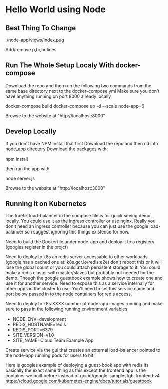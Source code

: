 # Hello World using Node

## Best Thing To Change
./node-app/views/index.pug

Add/remove p,br,hr lines

## Run The Whole Setup Localy With docker-compose
Download the repo and then run the following two commands
from the same base directory next to the docker-compose.yml
Make sure you don't have anything running on port 8000 already locally

docker-compose build
docker-compose up -d --scale node-app=6

Browse to the website at "http://localhost:8000"

## Develop Locally 
If you don't have NPM install that first 
Download the repo and then cd into node_app directory
Download the packages with:

npm install

then run the app with

node server.js

Browse to the website at "http://localhost:3000"


## Running it on Kubernetes
The traefik load-balancer in the compose file is for quick seeing demo locally.  You could use it as the ingress controller or use nginx.  Really you don't need an ingress controller because you can just use the google load-balancer so i suggest ignoring this things existence for now.  

Need to build the Dockerfile under node-app and deploy it to a registery (googles register in the projct)

Need to deploy to k8s an redis server accessable to other workloads (google has a cached one at: k8s.gcr.io/redis:e2e) don't reboot this or it will lose the global count or you could attach persistent storage to it. You could make a redis cluster with master/slaves but probably not needed for the demo. Though the google guestbook example shows how to create one and use it for another service. 
Need to expose this as a service internally for other apps in the cluster to use. You'll need to set this service name and port below passed in to the node containers for redis access. 

Need to deploy to k8s XXXX number of node-app images running and make sure to pass in the following running environment variables:
- NODE_ENV=development
- REDIS_HOSTNAME=redis
- REDIS_PORT=6379
- SITE_VERSION=v1.0
- SITE_NAME=Cloud Team Example App

Create service via the gui that creates an external load-balancer pointed to the node-app running pods for users to hit. 

Here is googles example of deploying a guest-book app with redis its basically the exact same thing as this except the frontend app is the container we built before instead of gcr.io/google-samples/gb-frontend:v4
https://cloud.google.com/kubernetes-engine/docs/tutorials/guestbook
